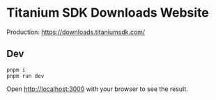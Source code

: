 # Titanium SDK Downloads Website

Production: https://downloads.titaniumsdk.com/

## Dev

	pnpm i
	pnpm run dev

Open [http://localhost:3000](http://localhost:3000) with your browser to see the result.
